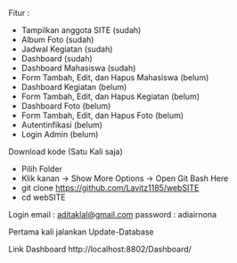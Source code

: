 Fitur : 
  - Tampilkan anggota SITE (sudah)
  - Album Foto (sudah)
  - Jadwal Kegiatan (sudah)
  - Dashboard (sudah)
  - Dashboard Mahasiswa (sudah)
  - Form Tambah, Edit, dan Hapus Mahasiswa (belum)
  - Dashboard Kegiatan (belum)
  - Form Tambah, Edit, dan Hapus Kegiatan (belum)
  - Dashboard Foto (belum)
  - Form Tambah, Edit, dan Hapus Foto (belum)
  - Autentinfikasi (belum)
  - Login Admin (belum)

Download kode (Satu Kali saja)
- Pilih Folder
- Klik kanan -> Show More Options -> Open Git Bash Here
- git clone https://github.com/Lavitz1185/webSITE
- cd webSITE

Login
email : aditaklal@gmail.com
password : adiairnona

Pertama kali jalankan Update-Database

Link Dashboard
http://localhost:8802/Dashboard/